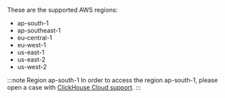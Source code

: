 These are the supported AWS regions:

- ap-south-1
- ap-southeast-1
- eu-central-1
- eu-west-1
- us-east-1
- us-east-2
- us-west-2

:::note Region ap-south-1
In order to access the region ap-south-1, please open a case
with [ClickHouse Cloud support](https://clickhouse.cloud/support).
:::
